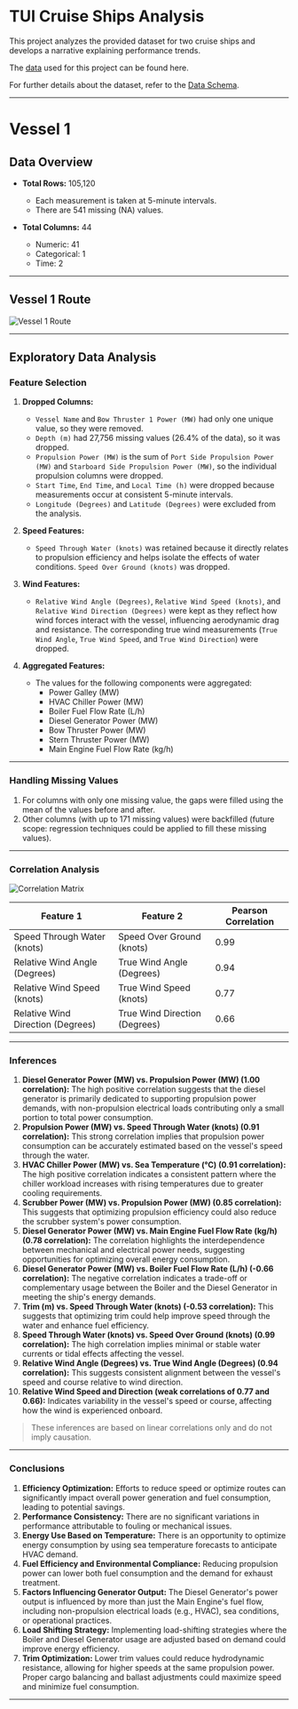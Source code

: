 # TUI Cruise Ships Analysis

This project analyzes the provided dataset for two cruise ships and develops a narrative explaining performance trends.

The [data](./data/data.csv) used for this project can be found here.

For further details about the dataset, refer to the [Data Schema](./data/schema.pdf).

---

# Vessel 1

## Data Overview

- **Total Rows:** 105,120  
  - Each measurement is taken at 5-minute intervals.
  - There are 541 missing (NA) values.

- **Total Columns:** 44  
  - Numeric: 41  
  - Categorical: 1  
  - Time: 2  

---

## Vessel 1 Route

![Vessel 1 Route](./assets/vessel1_route.png)

---

## Exploratory Data Analysis

### Feature Selection
1. **Dropped Columns:**
   - `Vessel Name` and `Bow Thruster 1 Power (MW)` had only one unique value, so they were removed.
   - `Depth (m)` had 27,756 missing values (26.4% of the data), so it was dropped.
   - `Propulsion Power (MW)` is the sum of `Port Side Propulsion Power (MW)` and `Starboard Side Propulsion Power (MW)`, so the individual propulsion columns were dropped.
   - `Start Time`, `End Time`, and `Local Time (h)` were dropped because measurements occur at consistent 5-minute intervals.
   - `Longitude (Degrees)` and `Latitude (Degrees)` were excluded from the analysis.

2. **Speed Features:**
   - `Speed Through Water (knots)` was retained because it directly relates to propulsion efficiency and helps isolate the effects of water conditions. `Speed Over Ground (knots)` was dropped.

3. **Wind Features:**
   - `Relative Wind Angle (Degrees)`, `Relative Wind Speed (knots)`, and `Relative Wind Direction (Degrees)` were kept as they reflect how wind forces interact with the vessel, influencing aerodynamic drag and resistance. The corresponding true wind measurements (`True Wind Angle`, `True Wind Speed`, and `True Wind Direction`) were dropped.

4. **Aggregated Features:**
   - The values for the following components were aggregated:
     - Power Galley (MW)
     - HVAC Chiller Power (MW)
     - Boiler Fuel Flow Rate (L/h)
     - Diesel Generator Power (MW)
     - Bow Thruster Power (MW)
     - Stern Thruster Power (MW)
     - Main Engine Fuel Flow Rate (kg/h)

---

### Handling Missing Values
1. For columns with only one missing value, the gaps were filled using the mean of the values before and after.
2. Other columns (with up to 171 missing values) were backfilled (future scope: regression techniques could be applied to fill these missing values).

---

### Correlation Analysis

![Correlation Matrix](./assets/correlation_matrix.jpg)

| Feature 1                          | Feature 2                        | Pearson Correlation |
|-----------------------------------|----------------------------------|---------------------|
| Speed Through Water (knots)       | Speed Over Ground (knots)        | 0.99                |
| Relative Wind Angle (Degrees)     | True Wind Angle (Degrees)        | 0.94                |
| Relative Wind Speed (knots)       | True Wind Speed (knots)          | 0.77                |
| Relative Wind Direction (Degrees) | True Wind Direction (Degrees)    | 0.66                |

---

### Inferences

1. **Diesel Generator Power (MW) vs. Propulsion Power (MW) (1.00 correlation):** The high positive correlation suggests that the diesel generator is primarily dedicated to supporting propulsion power demands, with non-propulsion electrical loads contributing only a small portion to total power consumption.
2. **Propulsion Power (MW) vs. Speed Through Water (knots) (0.91 correlation):** This strong correlation implies that propulsion power consumption can be accurately estimated based on the vessel's speed through the water.
3. **HVAC Chiller Power (MW) vs. Sea Temperature (°C) (0.91 correlation):** The high positive correlation indicates a consistent pattern where the chiller workload increases with rising temperatures due to greater cooling requirements.
4. **Scrubber Power (MW) vs. Propulsion Power (MW) (0.85 correlation):** This suggests that optimizing propulsion efficiency could also reduce the scrubber system's power consumption.
5. **Diesel Generator Power (MW) vs. Main Engine Fuel Flow Rate (kg/h) (0.78 correlation):** The correlation highlights the interdependence between mechanical and electrical power needs, suggesting opportunities for optimizing overall energy consumption.
6. **Diesel Generator Power (MW) vs. Boiler Fuel Flow Rate (L/h) (-0.66 correlation):** The negative correlation indicates a trade-off or complementary usage between the Boiler and the Diesel Generator in meeting the ship's energy demands.
7. **Trim (m) vs. Speed Through Water (knots) (-0.53 correlation):** This suggests that optimizing trim could help improve speed through the water and enhance fuel efficiency.
8. **Speed Through Water (knots) vs. Speed Over Ground (knots) (0.99 correlation):** The high correlation implies minimal or stable water currents or tidal effects affecting the vessel.
9. **Relative Wind Angle (Degrees) vs. True Wind Angle (Degrees) (0.94 correlation):** This suggests consistent alignment between the vessel's speed and course relative to wind direction.
10. **Relative Wind Speed and Direction (weak correlations of 0.77 and 0.66):** Indicates variability in the vessel's speed or course, affecting how the wind is experienced onboard.

> These inferences are based on linear correlations only and do not imply causation.

---

### Conclusions

1. **Efficiency Optimization:** Efforts to reduce speed or optimize routes can significantly impact overall power generation and fuel consumption, leading to potential savings.
2. **Performance Consistency:** There are no significant variations in performance attributable to fouling or mechanical issues.
3. **Energy Use Based on Temperature:** There is an opportunity to optimize energy consumption by using sea temperature forecasts to anticipate HVAC demand.
4. **Fuel Efficiency and Environmental Compliance:** Reducing propulsion power can lower both fuel consumption and the demand for exhaust treatment.
5. **Factors Influencing Generator Output:** The Diesel Generator's power output is influenced by more than just the Main Engine's fuel flow, including non-propulsion electrical loads (e.g., HVAC), sea conditions, or operational practices.
6. **Load Shifting Strategy:** Implementing load-shifting strategies where the Boiler and Diesel Generator usage are adjusted based on demand could improve energy efficiency.
7. **Trim Optimization:** Lower trim values could reduce hydrodynamic resistance, allowing for higher speeds at the same propulsion power. Proper cargo balancing and ballast adjustments could maximize speed and minimize fuel consumption.

---